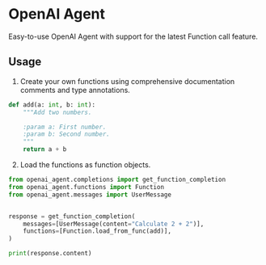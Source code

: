 # OpenAI Agent

Easy-to-use OpenAI Agent with support for the latest Function call feature.

## Usage

1. Create your own functions using comprehensive documentation comments and type annotations.

```python
def add(a: int, b: int):
    """Add two numbers.

    :param a: First number.
    :param b: Second number.
    """
    return a + b
```

2. Load the functions as function objects.

```python
from openai_agent.completions import get_function_completion
from openai_agent.functions import Function
from openai_agent.messages import UserMessage


response = get_function_completion(
    messages=[UserMessage(content="Calculate 2 + 2")],
    functions=[Function.load_from_func(add)],
)

print(response.content)
```